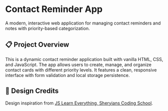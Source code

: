 # Contact Reminder App

A modern, interactive web application for managing contact reminders and notes with priority-based categorization.

## 📋 Project Overview

This is a dynamic contact reminder application built with vanilla HTML, CSS, and JavaScript. The app allows users to create, manage, and organize contact cards with different priority levels. It features a clean, responsive interface with form validation and local storage persistence.
## 🎨 Design Credits
Design inspiration from [JS Learn Everything, Sheryians Coding School](https://www.youtube.com/watch?v=1aR7tcmWo_w).